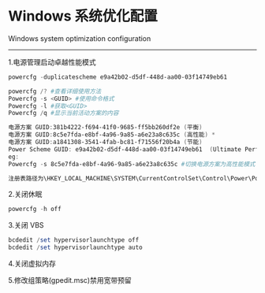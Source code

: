 # Windows 系统优化配置 

Windows system optimization configuration

------

1.电源管理启动卓越性能模式
```powershell
powercfg -duplicatescheme e9a42b02-d5df-448d-aa00-03f14749eb61

powercfg /? #查看详细使用方法
Powercfg -s <GUID> #使用命令格式
Powercfg -l #获取<GUID>
Powercfg /q #显示当前活动方案的内容

电源方案 GUID:381b4222-f694-41f0-9685-ff5bb260df2e (平衡)
电源方案 GUID:8c5e7fda-e8bf-4a96-9a85-a6e23a8c635c (高性能) *
电源方案 GUID:a1841308-3541-4fab-bc81-f71556f20b4a (节能)
Power Scheme GUID: e9a42b02-d5df-448d-aa00-03f14749eb61  (Ultimate Performance)
eg:
Powercfg -s 8c5e7fda-e8bf-4a96-9a85-a6e23a8c635c #切换电源方案为高性能模式

注册表路径为\HKEY_LOCAL_MACHINE\SYSTEM\CurrentControlSet\Control\Power\PowerSettings
```
2.关闭休眠
```powershell
powercfg -h off
```
3.关闭 VBS
```powershell
bcdedit /set hypervisorlaunchtype off
bcdedit /set hypervisorlaunchtype auto
```
4.关闭虚拟内存

5.修改组策略(gpedit.msc)禁用宽带预留